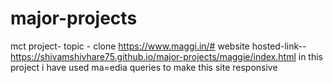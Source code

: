 # major-projects
mct project-
topic - clone https://www.maggi.in/# website
hosted-link--https://shivamshivhare75.github.io/major-projects/maggie/index.html
in this project i have used ma=edia queries to make this site responsive
